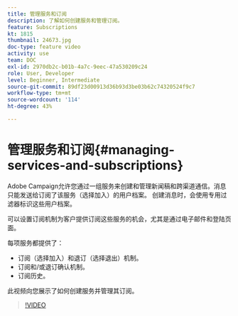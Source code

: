 ```yaml
---
title: 管理服务和订阅
description: 了解如何创建服务和管理订阅。
feature: Subscriptions
kt: 1815
thumbnail: 24673.jpg
doc-type: feature video
activity: use
team: DOC
exl-id: 2970db2c-b01b-4a7c-9eec-47a530209c24
role: User, Developer
level: Beginner, Intermediate
source-git-commit: 89df23d00913d36b93d3be03b62c74320524f9c7
workflow-type: tm+mt
source-wordcount: '114'
ht-degree: 43%

---
```


# 管理服务和订阅{#managing-services-and-subscriptions}

Adobe Campaign允许您通过一组服务来创建和管理新闻稿和跨渠道通信。消息只能发送给订阅了该服务（选择加入）的用户档案。 创建消息时，会使用专用过滤器标识这些用户档案。

可以设置订阅机制为客户提供订阅这些服务的机会，尤其是通过电子邮件和登陆页面。

每项服务都提供了：

* 订阅（选择加入）和退订（选择退出）机制。
* 订阅和/或退订确认机制。
* 订阅历史。

此视频向您展示了如何创建服务并管理其订阅。

>[!VIDEO](https://video.tv.adobe.com/v/24673?quality=12&learn=on)

